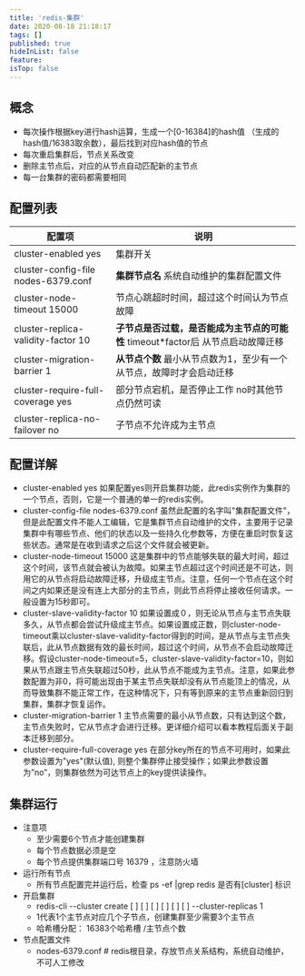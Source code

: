 ```yaml
---
title: 'redis-集群'
date: 2020-08-18 21:18:17
tags: []
published: true
hideInList: false
feature: 
isTop: false
---
```

## 概念

- 每次操作根据key进行hash运算，生成一个[0-16384]的hash值 （生成的hash值/16383取余数），最后找到对应hash值的节点
- 每次重启集群后，节点关系改变
- 删除主节点后，对应的从节点自动匹配新的主节点
- 每一台集群的密码都需要相同

## 配置列表

| 配置项                              | 说明                                                         |
| ----------------------------------- | ------------------------------------------------------------ |
| cluster-enabled yes                 | 集群开关                                                     |
| cluster-config-file nodes-6379.conf | **集群节点名** 系统自动维护的集群配置文件                    |
| cluster-node-timeout 15000          | 节点心跳超时时间，超过这个时间认为节点故障                   |
| cluster-replica-validity-factor 10  | **子节点是否过载，是否能成为主节点的可能性** timeout*factor后 从节点启动故障迁移 |
| cluster-migration-barrier 1         | **从节点个数** 最小从节点数为1，至少有一个从节点，故障时才会启动迁移 |
| cluster-require-full-coverage yes   | 部分节点宕机，是否停止工作 no时其他节点仍然可读              |
| cluster-replica-no-failover no      | 子节点不允许成为主节点                                       |

## 配置详解

- cluster-enabled yes
      如果配置yes则开启集群功能，此redis实例作为集群的一个节点，否则，它是一个普通的单一的redis实例。
- cluster-config-file nodes-6379.conf
      虽然此配置的名字叫"集群配置文件"，但是此配置文件不能人工编辑，它是集群节点自动维护的文件，主要用于记录集群中有哪些节点、他们的状态以及一些持久化参数等，方便在重启时恢复这些状态。通常是在收到请求之后这个文件就会被更新。
- cluster-node-timeout 15000
      这是集群中的节点能够失联的最大时间，超过这个时间，该节点就会被认为故障。如果主节点超过这个时间还是不可达，则用它的从节点将启动故障迁移，升级成主节点。注意，任何一个节点在这个时间之内如果还是没有连上大部分的主节点，则此节点将停止接收任何请求。一般设置为15秒即可。
- cluster-slave-validity-factor 10
      如果设置成０，则无论从节点与主节点失联多久，从节点都会尝试升级成主节点。如果设置成正数，则cluster-node-timeout乘以cluster-slave-validity-factor得到的时间，是从节点与主节点失联后，此从节点数据有效的最长时间，超过这个时间，从节点不会启动故障迁移。假设cluster-node-timeout=5，cluster-slave-validity-factor=10，则如果从节点跟主节点失联超过50秒，此从节点不能成为主节点。注意，如果此参数配置为非0，将可能出现由于某主节点失联却没有从节点能顶上的情况，从而导致集群不能正常工作，在这种情况下，只有等到原来的主节点重新回归到集群，集群才恢复运作。
- cluster-migration-barrier 1
      主节点需要的最小从节点数，只有达到这个数，主节点失败时，它从节点才会进行迁移。更详细介绍可以看本教程后面关于副本迁移到部分。
- cluster-require-full-coverage yes
      在部分key所在的节点不可用时，如果此参数设置为"yes"(默认值), 则整个集群停止接受操作；如果此参数设置为”no”，则集群依然为可达节点上的key提供读操作。

## 集群运行

- 注意项
  - 至少需要6个节点才能创建集群
  - 每个节点数据必须是空
  - 每个节点提供集群端口号 16379  ，注意防火墙
- 运行所有节点
  - 所有节点配置完并运行后，检查 ps -ef |grep redis  是否有[cluster] 标识
- 开启集群
  - redis-cli --cluster create [ ]  [ ]  [ ]  [ ]  [ ]  [ ]  --cluster-replicas 1
  - 1代表1个主节点对应几个子节点，创建集群至少需要3个主节点
  - 哈希槽分配： 16383个哈希槽  /主节点个数 
- 节点配置文件
  - nodes-6379.conf    # redis根目录，存放节点关系结构，系统自动维护，不可人工修改
